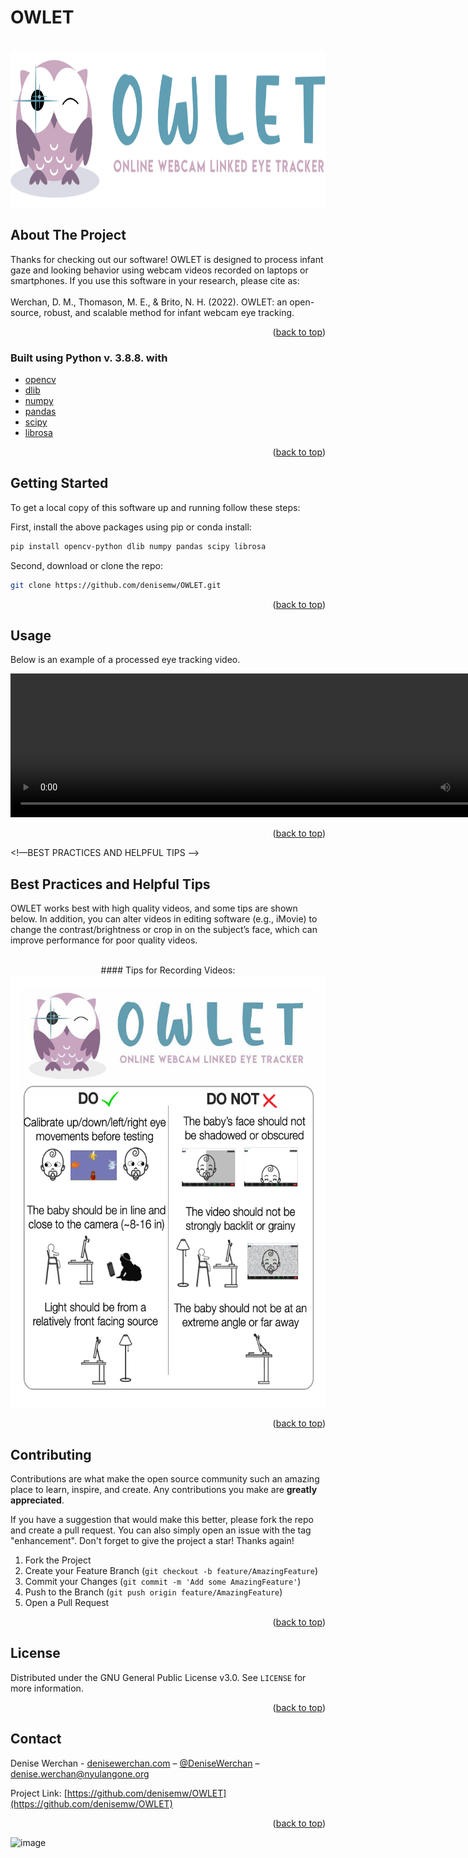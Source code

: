 # OWLET

<div id="top"></div>
<!--
*** 
*** 
-->

<!-- PROJECT LOGO -->
<br />
<div align="center">
  <a href="https://github.com/denisemw/OWLET">
    <img src="owlet_logo.png" alt="OWLET" width="800" height="251">
  </a>

<div align="left">

<!-- ABOUT THE PROJECT -->
## About The Project

<p align = “left”>Thanks for checking out our software! OWLET is designed to process infant gaze and looking behavior using webcam videos recorded on laptops or smartphones. If you use this software in your research, please cite as: <br><br> Werchan, D. M., Thomason, M. E., & Brito, N. H. (2022). OWLET: an open-source, robust, and scalable method for infant webcam eye tracking. </p>

<p align="right">(<a href="#top">back to top</a>)</p>



### Built using Python v. 3.8.8. with 

* [opencv]( https://pypi.org/project/opencv-python/)
* [dlib]( http://dlib.net)
* [numpy]( https://numpy.org/)
* [pandas]( https://pandas.pydata.org/)
* [scipy]( https://scipy.org/)
* [librosa]( https://librosa.org/doc/latest/index.html/)

<p align="right">(<a href="#top">back to top</a>)</p>



<!-- GETTING STARTED -->
## Getting Started

To get a local copy of this software up and running follow these steps:

First, install the above packages using pip or conda install:
  ```sh
pip install opencv-python dlib numpy pandas scipy librosa
  ```

Second, download or clone the repo:
   ```sh
   git clone https://github.com/denisemw/OWLET.git
   ```
<p align="right">(<a href="#top">back to top</a>)</p>



<!-- USAGE EXAMPLES -->
## Usage

Below is an example of a processed eye tracking video.

<video width="816" height="230" controls>
      <source src=” https://github.com/denisemw/OWLET/demo.mp4” type=video/mp4>
 </video>

<p align="right">(<a href="#top">back to top</a>)</p>


<!—BEST PRACTICES AND HELPFUL TIPS -->
## Best Practices and Helpful Tips

OWLET works best with high quality videos, and some tips are shown below. In addition, you can alter videos in editing software (e.g., iMovie) to change the contrast/brightness or crop in on the subject’s face, which can improve performance for poor quality videos. <br><br>
<div align="center">
#### Tips for Recording Videos:
<a href="https://github.com/denisemw/OWLET">
    <img src="owlet_reqs.png" alt="Best Practices" width="576" height="691">
  </a>

<div align="left">

<p align="right">(<a href="#top">back to top</a>)</p>



<!-- CONTRIBUTING -->
## Contributing

Contributions are what make the open source community such an amazing place to learn, inspire, and create. Any contributions you make are **greatly appreciated**.

If you have a suggestion that would make this better, please fork the repo and create a pull request. You can also simply open an issue with the tag "enhancement".
Don't forget to give the project a star! Thanks again!

1. Fork the Project
2. Create your Feature Branch (`git checkout -b feature/AmazingFeature`)
3. Commit your Changes (`git commit -m 'Add some AmazingFeature'`)
4. Push to the Branch (`git push origin feature/AmazingFeature`)
5. Open a Pull Request

<p align="right">(<a href="#top">back to top</a>)</p>



<!-- LICENSE -->
## License

Distributed under the GNU General Public License v3.0. See `LICENSE` for more information.

<p align="right">(<a href="#top">back to top</a>)</p>



<!-- CONTACT -->
## Contact

Denise Werchan - [denisewerchan.com](https://denisewerchan.com) – [@DeniseWerchan](https://twitter.com/DeniseWerchan) – denise.werchan@nyulangone.org

Project Link: [https://github.com/denisemw/OWLET](https://github.com/denisemw/OWLET)

<p align="right">(<a href="#top">back to top</a>)</p>






<!-- MARKDOWN LINKS & IMAGES -->
<!-- https://www.markdownguide.org/basic-syntax/#reference-style-links -->
[contributors-shield]: https://img.shields.io/github/contributors/denisemw/OWLET.svg?style=for-the-badge
[contributors-url]: https://github.com/denisemw/OWLET/graphs/contributors
[forks-shield]: https://img.shields.io/github/forks/denisemw/OWLET.svg?style=for-the-badge
[forks-url]: https://github.com/denisemw/OWLET/network/members
[stars-shield]: https://img.shields.io/github/stars/denisemw/OWLET.svg?style=for-the-badge
[stars-url]: https://github.com/denisemw/OWLET/stargazers
[issues-shield]: https://img.shields.io/github/issues/denisemw/OWLET.svg?style=for-the-badge
[issues-url]: https://github.com/denisemw/OWLET/issues
[license-shield]: https://img.shields.io/github/license/denisemw/OWLET.svg?style=for-the-badge
[license-url]: https://github.com/denisemw/OWLET/blob/master/LICENSE.txt
[linkedin-shield]: https://img.shields.io/badge/-LinkedIn-black.svg?style=for-the-badge&logo=linkedin&colorB=555
[linkedin-url]: https://linkedin.com/in/denise-werchan
[product-screenshot]: owlet_logo.png
</p>
    

![image](https://user-images.githubusercontent.com/7503173/153025279-db630e90-5fe1-42c5-84f4-6d1702e81e84.png)

